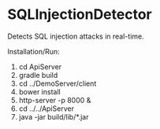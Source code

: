 # SQLInjectionDetector
Detects SQL injection attacks in real-time.

Installation/Run:
 1.  cd ApiServer
 2.  gradle build
 3. cd ../DemoServer/client
 4. bower install
 5. http-server -p 8000 &
 6. cd ../../ApiServer
 7. java -jar build/lib/*.jar
